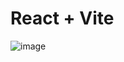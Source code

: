 # React + Vite

![image](https://github.com/user-attachments/assets/f706b93c-b9ee-40a5-8044-974bf9b973e4)

